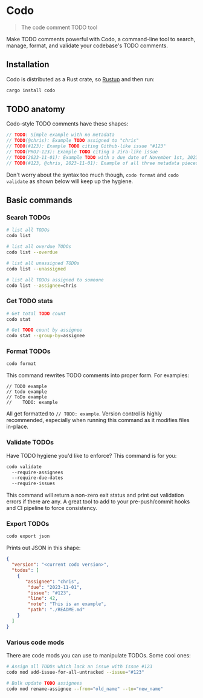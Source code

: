 # Codo
> The code comment TODO tool

Make TODO comments powerful with Codo, a command-line tool to search, manage, format, and validate your codebase's TODO comments.

## Installation

Codo is distributed as a Rust crate, so [Rustup](https://rustup.rs/) and then run:

```sh
cargo install codo
```

## TODO anatomy

Codo-style TODO comments have these shapes:

```rs
// TODO: Simple example with no metadata
// TODO(@chris): Example TODO assigned to "chris"
// TODO(#123): Example TODO citing Github-like issue "#123"
// TODO(PROJ-123): Example TODO citing a Jira-like issue
// TODO(2023-11-01): Example TODO with a due date of November 1st, 2023
// TODO(#123, @chris, 2023-11-01): Example of all three metadata pieces
```

Don't worry about the syntax too much though, `codo format` and `codo validate` as shown below will keep up the hygiene.

## Basic commands

### Search TODOs

```sh
# list all TODOs
codo list

# list all overdue TODOs
codo list --overdue

# list all unassigned TODOs
codo list --unassigned

# list all TODOs assigned to someone
codo list --assignee=chris
```

### Get TODO stats

```sh
# Get total TODO count 
codo stat

# Get TODO count by assignee
codo stat --group-by=assignee
```

### Format TODOs

```sh
codo format
```

This command rewrites TODO comments into proper form. For examples:

```
// TODO example
// todo example
// ToDo example
//    TODO: example
```

All get formatted to `// TODO: example`. Version control is highly recommended, especially when running this command as it modifies files in-place.

### Validate TODOs

Have TODO hygiene you'd like to enforce? This command is for you:

```sh
codo validate
  --require-assignees
  --require-due-dates
  --require-issues
```

This command will return a non-zero exit status and print out validation errors if there are any.
A great tool to add to your pre-push/commit hooks and CI pipeline to force consistency.

### Export TODOs

```sh
codo export json
```

Prints out JSON in this shape:

```json
{
  "version": "<current codo version>",
  "todos": [
    {
       "assignee": "chris",
        "due": "2023-11-01",
        "issue": "#123",
        "line": 42,
        "note": "This is an example",
        "path": "./README.md"
    }
  ]
}
```

### Various code mods

There are code mods you can use to manipulate TODOs. Some cool ones:

```sh
# Assign all TODOs which lack an issue with issue #123
codo mod add-issue-for-all-untracked --issue="#123"

# Bulk update TODO assignees
codo mod rename-assignee --from="old_name" --to="new_name"
```

